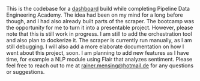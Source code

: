 This is the codebase for a [dashboard](https://share.streamlit.io/rainermensing/gdlive-explorer/main/streamlit.py) build while completing Pipeline Data Engineering Academy. The idea had been on my mind for a long before though, and I had also already built parts of the scraper. The bootcamp was the opportunity for me to turn it into a presentable project. However, please note that this is still work in progress. I am still to add the orchestration tool and also plan to dockerize it. The scraper is currently run manually, as I am still debugging. I will also add a more elaborate documentation on how I went about this project, soon.
I am planning to add new features as I have time, for example a NLP module using Flair that analyzes sentiment. Please feel free to reach out to me at rainer.mensing@hotmail.de for any questions or suggestions.
